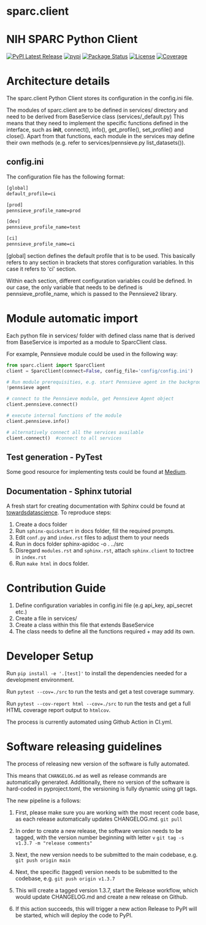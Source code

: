 # sparc.client

NIH SPARC Python Client
=======================
[![PyPI Latest Release](https://img.shields.io/pypi/v/sparc.client.svg)](https://pypi.org/project/sparc.client/)
[![pypi](https://img.shields.io/pypi/pyversions/sparc.client.svg)](https://pypi.org/project/sparc.client/)
[![Package Status](https://img.shields.io/pypi/status/sparc.client.svg)](https://pypi.org/project/sparc.client/)
[![License](https://img.shields.io/pypi/l/sparc.client.svg)](https://github.com/nih-sparc/sparc.client/blob/main/LICENSE)
[![Coverage](https://codecov.io/github/nih-sparc/sparc.client/coverage.svg?branch=main)](https://codecov.io/gh/nih-sparc/sparc.client)

# Architecture details

The sparc.client Python Client stores its configuration in the config.ini file.

The modules of sparc.client are to be defined in services/ directory and need to be derived from BaseService class (services/_default.py)
This means that they need to implement the specific functions defined in the interface, such as __init__, connect(), info(), get_profile(), set_profile() and close().
Apart from that functions, each module in the services may define their own methods (e.g. refer to services/pennsieve.py list_datasets()).


## config.ini

The configuration file has the following format:

```txt
[global]
default_profile=ci

[prod]
pennsieve_profile_name=prod

[dev]
pennsieve_profile_name=test

[ci]
pennsieve_profile_name=ci
```

[global] section defines the default profile that is to be used. This basically refers to any section in brackets that stores configuration variables. In this case it refers to 'ci' section.

Within each section, different configuration variables could be defined. In our case, the only variable that needs to be defined is pennsieve_profile_name, which is passed to the Pennsieve2 library.



# Module automatic import

Each python file in services/ folder with defined class name that is derived from BaseService is imported as a module to SparcClient class.

For example, Pennsieve module could be used in the following way: 

```python
from sparc.client import SparcClient
client = SparcClient(connect=False, config_file='config/config.ini')

# Run module prerequisities, e.g. start Pennsieve agent in the background
!pennsieve agent

# connect to the Pennsieve module, get Pennsieve Agent object
client.pennsieve.connect()

# execute internal functions of the module
client.pennsieve.info()

# alternatively connect all the services available
client.connect()  #connect to all services
```

## Test generation - PyTest

Some good resource for implementing tests could be found at [Medium](https://medium.com/analytics-vidhya/pytest-mocking-cheatsheet-dcebd84876e3).

## Documentation - Sphinx tutorial

A fresh start for creating documentation with Sphinx could be found at [towardsdatascience](https://towardsdatascience.com/documenting-python-code-with-sphinx-554e1d6c4f6d).
To reproduce steps:

1. Create a docs folder
2. Run `sphinx-quickstart` in docs folder, fill the required prompts.
3. Edit `conf.py` and `index.rst` files to adjust them to your needs
4. Run in docs folder sphinx-apidoc -o . ../src
5. Disregard `modules.rst` and `sphinx.rst`, attach `sphinx.client` to toctree in `index.rst`
6. Run `make html` in docs folder.

# Contribution Guide

1. Define configuration variables in config.ini file (e.g  api_key, api_secret etc.)
2. Create a file in services/
3. Create a class within this file that extends BaseService
4. The class needs to define all the functions required + may add its own.

# Developer Setup

Run `pip install -e '.[test]'` to install the dependencies needed for a development environment.

Run `pytest --cov=./src` to run the tests and get a test coverage summary.

Run `pytest --cov-report html --cov=./src` to run the tests and get a full HTML coverage report output to `htmlcov`.

The process is currently automated using Github Action in CI.yml.


# Software releasing guidelines

The process of releasing new version of the software is fully automated.

This means that `CHANGELOG.md` as well as release commands are automatically generated.  Additionally, there no version of the software is hard-coded in pyproject.toml, the versioning is fully dynamic using git tags.

The new pipeline is a follows:

1. First, please make sure you are working with the most recent code base, as each release automatically updates CHANGELOG.md.
`git pull`

2. In order to create a new release, the software version needs to be tagged, with the version number beginning with letter `v`
`git tag -s v1.3.7 -m "release comments"`


4. Next, the new version needs to be submitted to the main codebase, e.g.
`git push origin main`

4. Next, the specific (tagged) version needs to be submitted to the codebase, e.g.
`git push origin v1.3.7`

5. This will create a tagged version 1.3.7, start the Release workflow, which would update CHANGELOG.md and create a new release on Github.

6. If this action succeeds, this will trigger a new action Release to PyPI will be started, which will deploy the code to PyPI.
